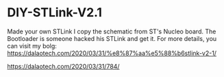 # DIY-STLink-V2.1
Made your own STLink
I copy the schematic from ST's Nucleo board.
The Bootloader is someone hacked his STLink and get it.
For more details, you can visit my bolg: https://dalaotech.com/2020/03/31/%e8%87%aa%e5%88%b6stlink-v2-1/

https://dalaotech.com/2020/03/31/784/
